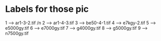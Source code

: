 # Labels for those pic

1 --> ar1-3-2.tif /n
2 --> ar1-4-3.tif
3 --> be50-4-1.tif
4 --> e7kgy-2.tif
5 --> e5000gy.tif
6 --> e7000gy.tif
7 --> g4000gy.tif
8 --> g5000gy.tif
9 --> n7500gy.tif
